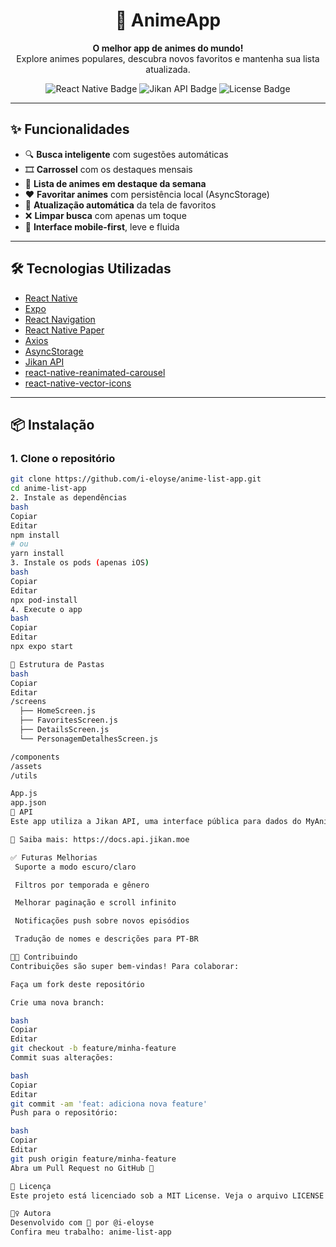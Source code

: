<h1 align="center">📱 AnimeApp</h1>

<p align="center">
  <strong>O melhor app de animes do mundo!</strong><br/>
  Explore animes populares, descubra novos favoritos e mantenha sua lista atualizada.
</p>

<p align="center">
  <img src="https://img.shields.io/badge/react--native-2025-blue?logo=react" alt="React Native Badge" />
  <img src="https://img.shields.io/badge/api-Jikan-green" alt="Jikan API Badge" />
  <img src="https://img.shields.io/badge/license-MIT-lightgrey" alt="License Badge" />
</p>

---

## ✨ Funcionalidades

- 🔍 **Busca inteligente** com sugestões automáticas
- 🎞️ **Carrossel** com os destaques mensais
- 📅 **Lista de animes em destaque da semana**
- ❤️ **Favoritar animes** com persistência local (AsyncStorage)
- 🔄 **Atualização automática** da tela de favoritos
- ❌ **Limpar busca** com apenas um toque
- 📱 **Interface mobile-first**, leve e fluida

---

## 🛠️ Tecnologias Utilizadas

- [React Native](https://reactnative.dev/)
- [Expo](https://expo.dev/)
- [React Navigation](https://reactnavigation.org/)
- [React Native Paper](https://callstack.github.io/react-native-paper/)
- [Axios](https://axios-http.com/)
- [AsyncStorage](https://github.com/react-native-async-storage/async-storage)
- [Jikan API](https://jikan.moe/)
- [react-native-reanimated-carousel](https://github.com/dohooo/react-native-reanimated-carousel)
- [react-native-vector-icons](https://github.com/oblador/react-native-vector-icons)

---

## 📦 Instalação

### 1. Clone o repositório

```bash
git clone https://github.com/i-eloyse/anime-list-app.git
cd anime-list-app
2. Instale as dependências
bash
Copiar
Editar
npm install
# ou
yarn install
3. Instale os pods (apenas iOS)
bash
Copiar
Editar
npx pod-install
4. Execute o app
bash
Copiar
Editar
npx expo start

📂 Estrutura de Pastas
bash
Copiar
Editar
/screens
  ├── HomeScreen.js
  ├── FavoritesScreen.js
  ├── DetailsScreen.js
  └── PersonagemDetalhesScreen.js

/components
/assets
/utils

App.js
app.json
🔑 API
Este app utiliza a Jikan API, uma interface pública para dados do MyAnimeList.

📖 Saiba mais: https://docs.api.jikan.moe

✅ Futuras Melhorias
 Suporte a modo escuro/claro

 Filtros por temporada e gênero

 Melhorar paginação e scroll infinito

 Notificações push sobre novos episódios

 Tradução de nomes e descrições para PT-BR

🧑‍💻 Contribuindo
Contribuições são super bem-vindas! Para colaborar:

Faça um fork deste repositório

Crie uma nova branch:

bash
Copiar
Editar
git checkout -b feature/minha-feature
Commit suas alterações:

bash
Copiar
Editar
git commit -am 'feat: adiciona nova feature'
Push para o repositório:

bash
Copiar
Editar
git push origin feature/minha-feature
Abra um Pull Request no GitHub 🚀

📃 Licença
Este projeto está licenciado sob a MIT License. Veja o arquivo LICENSE para mais detalhes.

🙋‍♀️ Autora
Desenvolvido com 💜 por @i-eloyse
Confira meu trabalho: anime-list-app
